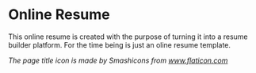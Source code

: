 # Online Resume

This online resume is created with the purpose of turning it into a resume builder platform. For the time being is just an oline resume template.

*The page title icon is made by Smashicons from www.flaticon.com*
